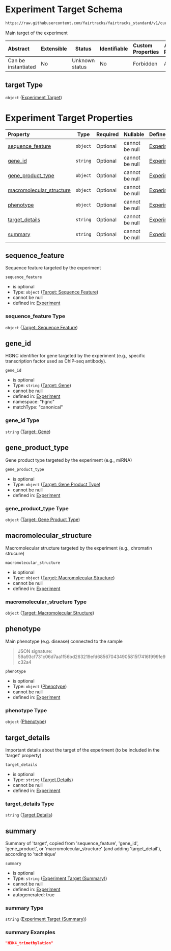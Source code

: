 # Experiment Target Schema

```txt
https://raw.githubusercontent.com/fairtracks/fairtracks_standard/v1/current/json/schema/fairtracks_experiment.schema.json#/properties/target
```

Main target of the experiment


| Abstract            | Extensible | Status         | Identifiable | Custom Properties | Additional Properties | Access Restrictions | Defined In                                                                                                     |
| :------------------ | ---------- | -------------- | ------------ | :---------------- | --------------------- | ------------------- | -------------------------------------------------------------------------------------------------------------- |
| Can be instantiated | No         | Unknown status | No           | Forbidden         | Allowed               | none                | [fairtracks_experiment.schema.json\*](../json/schema/fairtracks_experiment.schema.json "open original schema") |

## target Type

`object` ([Experiment Target](fairtracks_experiment-properties-experiment-target.md))

# Experiment Target Properties

| Property                                              | Type     | Required | Nullable       | Defined by                                                                                                                                                                                                                                                                                             |
| :---------------------------------------------------- | -------- | -------- | -------------- | :----------------------------------------------------------------------------------------------------------------------------------------------------------------------------------------------------------------------------------------------------------------------------------------------------- |
| [sequence_feature](#sequence_feature)                 | `object` | Optional | cannot be null | [Experiment](fairtracks_experiment-properties-experiment-target-properties-target-sequence-feature.md "https://raw.githubusercontent.com/fairtracks/fairtracks_standard/v1/current/json/schema/fairtracks_experiment.schema.json#/properties/target/properties/sequence_feature")                 |
| [gene_id](#gene_id)                                   | `string` | Optional | cannot be null | [Experiment](fairtracks_experiment-properties-experiment-target-properties-target-gene.md "https://raw.githubusercontent.com/fairtracks/fairtracks_standard/v1/current/json/schema/fairtracks_experiment.schema.json#/properties/target/properties/gene_id")                                      |
| [gene_product_type](#gene_product_type)               | `object` | Optional | cannot be null | [Experiment](fairtracks_experiment-properties-experiment-target-properties-target-gene-product-type.md "https://raw.githubusercontent.com/fairtracks/fairtracks_standard/v1/current/json/schema/fairtracks_experiment.schema.json#/properties/target/properties/gene_product_type")               |
| [macromolecular_structure](#macromolecular_structure) | `object` | Optional | cannot be null | [Experiment](fairtracks_experiment-properties-experiment-target-properties-target-macromolecular-structure.md "https://raw.githubusercontent.com/fairtracks/fairtracks_standard/v1/current/json/schema/fairtracks_experiment.schema.json#/properties/target/properties/macromolecular_structure") |
| [phenotype](#phenotype)                               | `object` | Optional | cannot be null | [Experiment](fairtracks_experiment-properties-experiment-target-properties-phenotype.md "https://raw.githubusercontent.com/fairtracks/fairtracks_standard/v1/current/json/schema/fairtracks_phenotype.schema.json#/properties/target/properties/phenotype")                                       |
| [target_details](#target_details)                     | `string` | Optional | cannot be null | [Experiment](fairtracks_experiment-properties-experiment-target-properties-target-details.md "https://raw.githubusercontent.com/fairtracks/fairtracks_standard/v1/current/json/schema/fairtracks_experiment.schema.json#/properties/target/properties/target_details")                            |
| [summary](#summary)                                   | `string` | Optional | cannot be null | [Experiment](fairtracks_experiment-properties-experiment-target-properties-experiment-target-summary.md "https://raw.githubusercontent.com/fairtracks/fairtracks_standard/v1/current/json/schema/fairtracks_experiment.schema.json#/properties/target/properties/summary")                        |

## sequence_feature

Sequence feature targeted by the experiment


`sequence_feature`

-   is optional
-   Type: `object` ([Target: Sequence Feature](fairtracks_experiment-properties-experiment-target-properties-target-sequence-feature.md))
-   cannot be null
-   defined in: [Experiment](fairtracks_experiment-properties-experiment-target-properties-target-sequence-feature.md "https://raw.githubusercontent.com/fairtracks/fairtracks_standard/v1/current/json/schema/fairtracks_experiment.schema.json#/properties/target/properties/sequence_feature")

### sequence_feature Type

`object` ([Target: Sequence Feature](fairtracks_experiment-properties-experiment-target-properties-target-sequence-feature.md))

## gene_id

HGNC identifier for gene targeted by the experiment (e.g., specific transcription factor used as ChIP-seq antibody).


`gene_id`

-   is optional
-   Type: `string` ([Target: Gene](fairtracks_experiment-properties-experiment-target-properties-target-gene.md))
-   cannot be null
-   defined in: [Experiment](fairtracks_experiment-properties-experiment-target-properties-target-gene.md "https://raw.githubusercontent.com/fairtracks/fairtracks_standard/v1/current/json/schema/fairtracks_experiment.schema.json#/properties/target/properties/gene_id")
-   namespace: "hgnc"
-   matchType: "canonical"

### gene_id Type

`string` ([Target: Gene](fairtracks_experiment-properties-experiment-target-properties-target-gene.md))

## gene_product_type

Gene product type targeted by the experiment (e.g., miRNA)


`gene_product_type`

-   is optional
-   Type: `object` ([Target: Gene Product Type](fairtracks_experiment-properties-experiment-target-properties-target-gene-product-type.md))
-   cannot be null
-   defined in: [Experiment](fairtracks_experiment-properties-experiment-target-properties-target-gene-product-type.md "https://raw.githubusercontent.com/fairtracks/fairtracks_standard/v1/current/json/schema/fairtracks_experiment.schema.json#/properties/target/properties/gene_product_type")

### gene_product_type Type

`object` ([Target: Gene Product Type](fairtracks_experiment-properties-experiment-target-properties-target-gene-product-type.md))

## macromolecular_structure

Macromolecular structure targeted by the experiment (e.g., chromatin strucure)


`macromolecular_structure`

-   is optional
-   Type: `object` ([Target: Macromolecular Structure](fairtracks_experiment-properties-experiment-target-properties-target-macromolecular-structure.md))
-   cannot be null
-   defined in: [Experiment](fairtracks_experiment-properties-experiment-target-properties-target-macromolecular-structure.md "https://raw.githubusercontent.com/fairtracks/fairtracks_standard/v1/current/json/schema/fairtracks_experiment.schema.json#/properties/target/properties/macromolecular_structure")

### macromolecular_structure Type

`object` ([Target: Macromolecular Structure](fairtracks_experiment-properties-experiment-target-properties-target-macromolecular-structure.md))

## phenotype

Main phenotype (e.g. disease) connected to the sample


> JSON signature: 59a93cf731c06d7aa1f56bd263219efd685670434905815f7416f999fe9c32a4
>

`phenotype`

-   is optional
-   Type: `object` ([Phenotype](fairtracks_experiment-properties-experiment-target-properties-phenotype.md))
-   cannot be null
-   defined in: [Experiment](fairtracks_experiment-properties-experiment-target-properties-phenotype.md "https://raw.githubusercontent.com/fairtracks/fairtracks_standard/v1/current/json/schema/fairtracks_phenotype.schema.json#/properties/target/properties/phenotype")

### phenotype Type

`object` ([Phenotype](fairtracks_experiment-properties-experiment-target-properties-phenotype.md))

## target_details

Important details about the target of the experiment (to be included in the 'target' property)


`target_details`

-   is optional
-   Type: `string` ([Target Details](fairtracks_experiment-properties-experiment-target-properties-target-details.md))
-   cannot be null
-   defined in: [Experiment](fairtracks_experiment-properties-experiment-target-properties-target-details.md "https://raw.githubusercontent.com/fairtracks/fairtracks_standard/v1/current/json/schema/fairtracks_experiment.schema.json#/properties/target/properties/target_details")

### target_details Type

`string` ([Target Details](fairtracks_experiment-properties-experiment-target-properties-target-details.md))

## summary

Summary of 'target', copied from 'sequence_feature', 'gene_id', 'gene_product', or 'macromolecular_structure' (and adding 'target_detail'), according to 'technique'


`summary`

-   is optional
-   Type: `string` ([Experiment Target (Summary)](fairtracks_experiment-properties-experiment-target-properties-experiment-target-summary.md))
-   cannot be null
-   defined in: [Experiment](fairtracks_experiment-properties-experiment-target-properties-experiment-target-summary.md "https://raw.githubusercontent.com/fairtracks/fairtracks_standard/v1/current/json/schema/fairtracks_experiment.schema.json#/properties/target/properties/summary")
-   autogenerated: true

### summary Type

`string` ([Experiment Target (Summary)](fairtracks_experiment-properties-experiment-target-properties-experiment-target-summary.md))

### summary Examples

```json
"H3K4_trimethylation"
```
